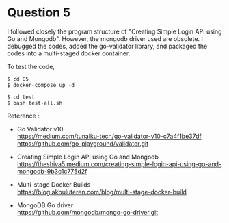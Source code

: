 # Question 5

I followed closely the program structure of "Creating Simple Login API using Go and Mongodb". However, the mongodb driver used are obsolete. I debugged the codes, added the go-validator library, and packaged the codes into a multi-staged docker container.

To test the code, 

```
$ cd Q5
$ docker-compose up -d

$ cd test
$ bash test-all.sh
```

Reference :

- Go Validator v10 \
<https://medium.com/tunaiku-tech/go-validator-v10-c7a4f1be37df>
<https://github.com/go-playground/validator.git>

- Creating Simple Login API using Go and Mongodb\
<https://theshiva5.medium.com/creating-simple-login-api-using-go-and-mongodb-9b3c1c775d2f>

- Multi-stage Docker Builds\
<https://blog.akbuluteren.com/blog/multi-stage-docker-build>

- MongoDB Go driver \
<https://github.com/mongodb/mongo-go-driver.git>